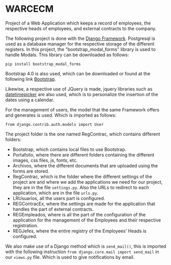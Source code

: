 # WARCECM
Project of a Web Application which keeps a record of employees, the respective heads of employees, and external contracts to the company.

The following project is done with the <a href="https://docs.djangoproject.com/en/3.0/">Django Framework</a>. Postgresql is used as a database manager for the respective storage of the different registers. In this project, the "bootstrap_modal_forms" library is used to handle Modals. This library can be downloaded as follows:

<Code>pip install bootstrap_modal_forms</Code>

Bootstrap 4.0 is also used, which can be downloaded or found at the following link <a href="https://getbootstrap.com/">Bootstrap</a>.

Likewise, a respective use of JQuery is made, jquery libraries such as <a href="https://cdnjs.com/libraries/jquery-datetimepicker">datetimepicker</a> are also used, which is to personalize the insertion of the dates using a calendar.

For the management of users, the model that the same Framework offers and generates is used. Which is imported as follows:

<Code>from django.contrib.auth.models import User</Code>

The project folder is the one named RegContrac, which contains different folders: 
<ul>
  <li>Bootstrap, which contains local files to use Bootstrap.</li>
  <li>Portafolio, where there are different folders containing the different images, css files, js, fonts, etc.</li>
  <li>Archivos, where the different documents that are uploaded using the forms are stored.</li>
  <li>RegContrac, which is the folder where the different settings of the project are and where we add the applications we need for our project, they are in the file <Code>settings.py</Code>. Also the URLs to redirect to each application, which are in the file <Code>urls.py</Code>.
  <li>LRUsuarios, all the users part is configured.</li>
  <li>REGContracEx, where the settings are made for the application that handles the part of external contracts.</li>
  <li>REGEmpleados, where is all the part of the configuration of the application for the management of the Employees and their respective registration.</li>
  <li>REGJefes, where the entire registry of the Employees' Heads is configured.</li>
</ul>

We also make use of a Django method which is <Code>send_mail()</Code>, this is imported with the following instruction <Code>from django.core.mail import send_mail</Code> in our <Code>views.py</Code> file. Which is used to give notifications by email.
